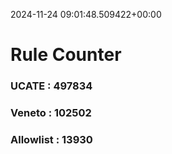 2024-11-24 09:01:48.509422+00:00
# Rule Counter 
 ### UCATE : 497834

 ### Veneto : 102502

 ### Allowlist : 13930
